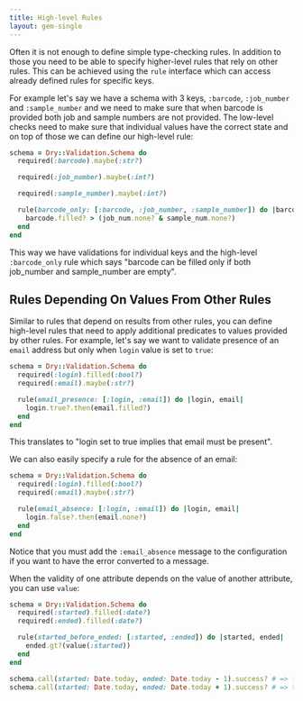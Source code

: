 ```yaml
---
title: High-level Rules
layout: gem-single
---
```


Often it is not enough to define simple type-checking rules. In addition to those you need to be able to specify higher-level rules that rely on other rules. This can be achieved using the `rule` interface which can access already defined rules for specific keys.

For example let's say we have a schema with 3 keys, `:barcode`, `:job_number` and `:sample_number` and we need to make sure that when barcode is provided both job and sample numbers are not provided. The low-level checks need to make sure that individual values have the correct state and on top of those we can define our high-level rule:

``` ruby
schema = Dry::Validation.Schema do
  required(:barcode).maybe(:str?)

  required(:job_number).maybe(:int?)

  required(:sample_number).maybe(:int?)

  rule(barcode_only: [:barcode, :job_number, :sample_number]) do |barcode, job_num, sample_num|
    barcode.filled? > (job_num.none? & sample_num.none?)
  end
end
```

This way we have validations for individual keys and the high-level `:barcode_only` rule which says "barcode can be filled only if both job_number and sample_number are empty".

## Rules Depending On Values From Other Rules

Similar to rules that depend on results from other rules, you can define high-level rules that need to apply additional predicates to values provided by other rules. For example, let's say we want to validate presence of an `email` address but only when `login` value is set to `true`:

``` ruby
schema = Dry::Validation.Schema do
  required(:login).filled(:bool?)
  required(:email).maybe(:str?)

  rule(email_presence: [:login, :email]) do |login, email|
    login.true?.then(email.filled?)
  end
end
```

This translates to "login set to true implies that email must be present".

We can also easily specify a rule for the absence of an email:

``` ruby
schema = Dry::Validation.Schema do
  required(:login).filled(:bool?)
  required(:email).maybe(:str?)

  rule(email_absence: [:login, :email]) do |login, email|
    login.false?.then(email.none?)
  end
end
```

Notice that you must add the `:email_absence` message to the configuration if you want to have the error converted to a message.

When the validity of one attribute depends on the value of another attribute, you can use `value`:

```ruby
schema = Dry::Validation.Schema do
  required(:started).filled(:date?)
  required(:ended).filled(:date?)

  rule(started_before_ended: [:started, :ended]) do |started, ended|
    ended.gt?(value(:started))
  end
end

schema.call(started: Date.today, ended: Date.today - 1).success? # => false
schema.call(started: Date.today, ended: Date.today + 1).success? # => true
```
